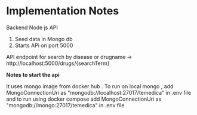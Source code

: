 # Implementation Notes

Backend  Node js API

1. Seed data in Mongo db
2. Starts APi on port 5000

API endpoint for search by disease or drugname -> http://localhost:5000/drugs/{searchTerm}


<b>Notes to start the api</b>


It uses mongo image from docker hub . To run on local mongo ,  add MongoConnectionUri as "mongodb://localhost:27017/temedica" in .env file 
and to run using docker compose add MongoConnectionUri as "mongodb://mongo:27017/temedica" in .env file


  
